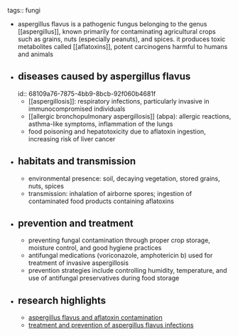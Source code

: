 tags:: fungi

- aspergillus flavus is a pathogenic fungus belonging to the genus [[aspergillus]], known primarily for contaminating agricultural crops such as grains, nuts (especially peanuts), and spices. it produces toxic metabolites called [[aflatoxins]], potent carcinogens harmful to humans and animals
- ## diseases caused by aspergillus flavus
  id:: 68109a76-7875-4bb9-8bcb-92f060b4681f
	- [[aspergillosis]]: respiratory infections, particularly invasive in immunocompromised individuals
	- [[allergic bronchopulmonary aspergillosis]] (abpa): allergic reactions, asthma-like symptoms, inflammation of the lungs
	- food poisoning and hepatotoxicity due to aflatoxin ingestion, increasing risk of liver cancer
- ## habitats and transmission
	- environmental presence: soil, decaying vegetation, stored grains, nuts, spices
	- transmission: inhalation of airborne spores; ingestion of contaminated food products containing aflatoxins
- ## prevention and treatment
	- preventing fungal contamination through proper crop storage, moisture control, and good hygiene practices
	- antifungal medications (voriconazole, amphotericin b) used for treatment of invasive aspergillosis
	- prevention strategies include controlling humidity, temperature, and use of antifungal preservatives during food storage
- ## research highlights
	- [aspergillus flavus and aflatoxin contamination](https://www.ncbi.nlm.nih.gov/pmc/articles/PMC8305057/)
	- [treatment and prevention of aspergillus flavus infections](https://www.ncbi.nlm.nih.gov/pmc/articles/PMC10610920/)